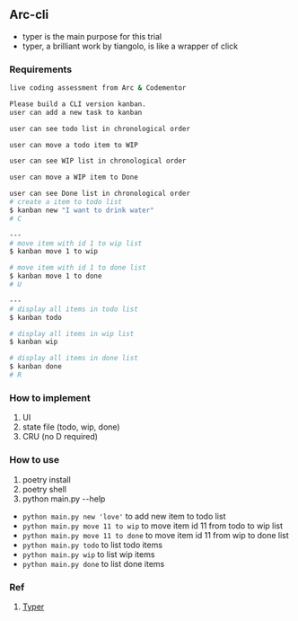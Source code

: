 ## Arc-cli
* typer is the main purpose for this trial
* typer, a brilliant work by tiangolo, is like a wrapper of click

### Requirements
```sh
live coding assessment from Arc & Codementor

Please build a CLI version kanban.
user can add a new task to kanban

user can see todo list in chronological order

user can move a todo item to WIP

user can see WIP list in chronological order

user can move a WIP item to Done

user can see Done list in chronological order
# create a item to todo list
$ kanban new "I want to drink water"
# C

---
# move item with id 1 to wip list
$ kanban move 1 to wip

# move item with id 1 to done list
$ kanban move 1 to done
# U

--- 
# display all items in todo list
$ kanban todo

# display all items in wip list
$ kanban wip

# display all items in done list
$ kanban done
# R
```

### How to implement
1. UI 
2. state file (todo, wip, done)
3. CRU (no D required)

### How to use
1. poetry install
1. poetry shell
1. python main.py --help

* `python main.py new 'love'` to add new item to todo list
* `python main.py move 11 to wip` to move item id 11 from todo to wip list
* `python main.py move 11 to done` to move item id 11 from wip to done list
* `python main.py todo` to list todo items
* `python main.py wip` to list wip items
* `python main.py done` to list done items

### Ref
1. [Typer](https://typer.tiangolo.com/tutorial/parameter-types/enum/)
